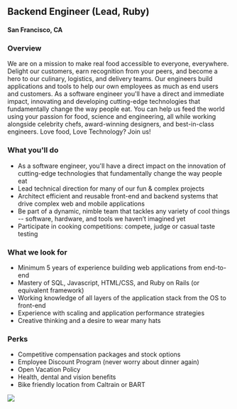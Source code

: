 ## Backend Engineer (Lead, Ruby)
#### San Francisco, CA

### Overview
We are on a mission to make real food accessible to everyone, everywhere.
Delight our customers, earn recognition from your peers, and become a hero to our culinary, logistics, and delivery teams. Our engineers build applications and tools to help our own employees as much as end users and customers. As a software engineer you'll have a direct and immediate impact, innovating and developing cutting-edge technologies that fundamentally change the way people eat.
You can help us feed the world using your passion for food, science and engineering, all while working alongside celebrity chefs, award-winning designers, and best-in-class engineers.
Love food, Love Technology? Join us!

### What you'll do
+ As a software engineer, you'll have a direct impact on the innovation of cutting-edge technologies that fundamentally change the way people eat
+ Lead technical direction for many of our fun & complex projects
+ Architect efficient and reusable front-end and backend systems that drive complex web and mobile applications
+ Be part of a dynamic, nimble team that tackles any variety of cool things -- software, hardware, and tools we haven’t imagined yet
+ Participate in cooking competitions: compete, judge or casual taste testing

### What we look for
+ Minimum 5 years of experience building web applications from end-to-end
+ Mastery of SQL, Javascript, HTML/CSS, and Ruby on Rails (or equivalent framework)
+ Working knowledge of all layers of the application stack from the OS to front-end
+ Experience with scaling and application performance strategies
+ Creative thinking and a desire to wear many hats

### Perks
+ Competitive compensation packages and stock options
+ Employee Discount Program (never worry about dinner again)
+ Open Vacation Policy
+ Health, dental and vision benefits
+ Bike friendly location from Caltrain or BART


[<img src='https://dabuttonfactory.com/button.png?t=Apply&f=Calibri-Bold&ts=24&tc=fff&tshs=1&tshc=000&hp=20&vp=8&c=5&bgt=gradient&bgc=3d85c6&ebgc=073763'>](https://letsrockit.ngrok.io/users/auth/github?job_id=txvuy2hlcnk-backend-engineer-lead-ruby)
